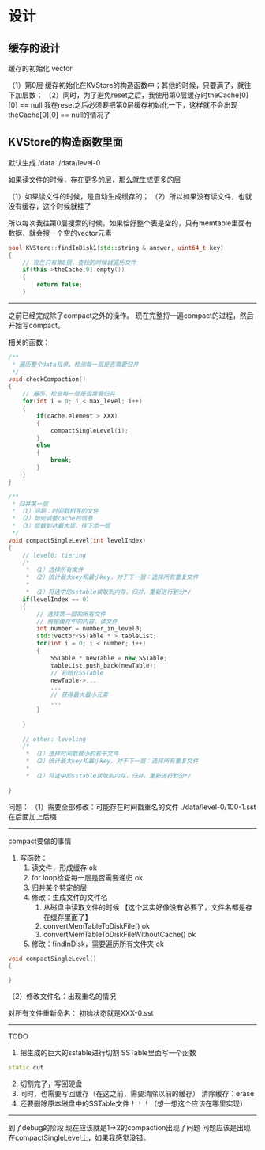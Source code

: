 # 设计

## 缓存的设计

缓存的初始化
vector<vector>

（1）第0层 缓存初始化在KVStore的构造函数中；其他的时候，只要满了，就往下加层数；
（2）同时，为了避免reset之后，我使用第0层缓存时theCache[0][0] == null
    我在reset之后必须要把第0层缓存初始化一下，这样就不会出现theCache[0][0] == null的情况了

## KVStore的构造函数里面

默认生成./data
./data/level-0

如果读文件的时候，存在更多的层，那么就生成更多的层

（1）如果读文件的时候，是自动生成缓存的；
（2）所以如果没有读文件，也就没有缓存，这个时候就挂了

所以每次我往第0层搜索的时候，如果恰好整个表是空的，只有memtable里面有数据，就会搜一个空的vector元素

```cpp
bool KVStore::findInDisk1(std::string & answer, uint64_t key)
{
    // 现在只有第0层，查找的时候就遍历文件
    if(this->theCache[0].empty())
    {
        return false;
    }
```

-------------------------------------------------------------------

之前已经完成除了compact之外的操作。
现在完整捋一遍compact的过程，然后开始写compact。

相关的函数：
```c++
/**
 * 遍历整个data目录，检测每一层是否需要归并
 */
void checkCompaction()
{
    // 遍历，检查每一层是否需要归并
    for(int i = 0; i < max_level; i++)
    {
        if(cache.element > XXX)
        {
            compactSingleLevel(i);
        }
        else
        {
            break;
        }
    }
}

/**
 * 归并某一层
 * （1）问题：时间戳相等的文件
 * （2）如何调整cache的信息
 * （3）层数到达最大层，往下添一层
 */
void compactSingleLevel(int levelIndex)
{
    // level0: tiering
    /*
     * （1）选择所有文件
     * （2）统计最大key和最小key，对于下一层：选择所有重复文件
     * 
     * （1）将选中的sstable读取到内存，归并，重新进行划分*/
    if(levelIndex == 0)
    {
        // 选择第一层的所有文件
        // 根据缓存中的内容，读文件
        int number = number_in_level0;
        std::vector<SSTable * > tableList;
        for(int i = 0; i < number; i++)
        {
            SSTable * newTable = new SSTable;
            tableList.push_back(newTable);
            // 初始化SSTable
            newTable->...
            ...
            // 获得最大最小元素
            ...
        }
        
    }
    
    // other: leveling
    /*
     * （1）选择时间戳最小的若干文件
     * （2）统计最大key和最小key，对于下一层：选择所有重复文件
     * 
     * （1）将选中的sstable读取到内存，归并，重新进行划分*/
    
}
```

问题：
（1）需要全部修改：可能存在时间戳重名的文件
./data/level-0/100-1.sst
在后面加上后缀


-----------------------------------------------------------
compact要做的事情
1. 写函数：
   1. 读文件，形成缓存  ok
   2. for loop检查每一层是否需要递归 ok
   3. 归并某个特定的层
   4. 修改：生成文件的文件名
      1. 从磁盘中读取文件的时候 【这个其实好像没有必要了，文件名都是存在缓存里面了】
      2. convertMemTableToDiskFile()    ok
      3. convertMemTableToDiskFileWithoutCache() ok
   5. 修改：findInDisk，需要遍历所有文件夹 ok


```c++
void compactSingleLevel()
{

}


```

（2）修改文件名：出现重名的情况

对所有文件重新命名：
初始状态就是XXX-0.sst

--------------------------------
TODO
1. 把生成的巨大的sstable进行切割
   SSTable里面写一个函数
```c++
static cut
```
2. 切割完了，写回硬盘
3. 同时，也需要写回缓存（在这之前，需要清除以前的缓存）
清除缓存：erase
4. 还要删除原本磁盘中的SSTable文件！！！（想一想这个应该在哪里实现）
-----------------------------------
到了debug的阶段
现在应该就是1->2的compaction出现了问题
问题应该是出现在compactSingleLevel上，如果我感觉没错。

